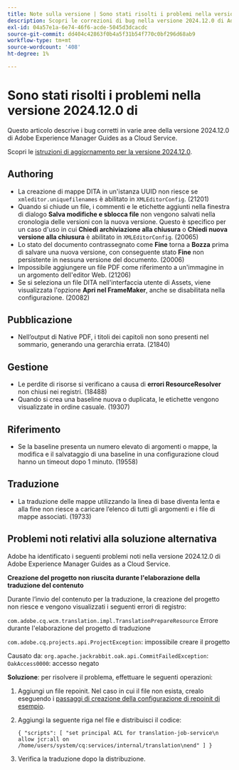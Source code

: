 ```yaml
---
title: Note sulla versione | Sono stati risolti i problemi nella versione 2024.12.0 di Adobe Experience Manager Guides
description: Scopri le correzioni di bug nella versione 2024.12.0 di Adobe Experience Manager Guides as a Cloud Service.
exl-id: 04a57e1a-6e74-46f6-acde-5045d3dcacdc
source-git-commit: dd404c42863f0b4a5f31b54f770c0bf296d68ab9
workflow-type: tm+mt
source-wordcount: '408'
ht-degree: 1%

---
```


# Sono stati risolti i problemi nella versione 2024.12.0 di

Questo articolo descrive i bug corretti in varie aree della versione 2024.12.0 di Adobe Experience Manager Guides as a Cloud Service.

Scopri le [istruzioni di aggiornamento per la versione 2024.12.0](./upgrade-instructions-2024-12-0.md).

## Authoring

- La creazione di mappe DITA in un&#39;istanza UUID non riesce se `xmleditor.uniquefilenames` è abilitato in `XMLEditorConfig`. (21201)
- Quando si chiude un file, i commenti e le etichette aggiunti nella finestra di dialogo **Salva modifiche e sblocca file** non vengono salvati nella cronologia delle versioni con la nuova versione. Questo è specifico per un caso d&#39;uso in cui **Chiedi archiviazione alla chiusura** o **Chiedi nuova versione alla chiusura** è abilitato in `XMLEditorConfig`. (20065)
- Lo stato del documento contrassegnato come **Fine** torna a **Bozza** prima di salvare una nuova versione, con conseguente stato **Fine** non persistente in nessuna versione del documento. (20006)
- Impossibile aggiungere un file PDF come riferimento a un&#39;immagine in un argomento dell&#39;editor Web. (21206)
- Se si seleziona un file DITA nell&#39;interfaccia utente di Assets, viene visualizzata l&#39;opzione **Apri nel FrameMaker**, anche se disabilitata nella configurazione. (20082)

## Pubblicazione

- Nell’output di Native PDF, i titoli dei capitoli non sono presenti nel sommario, generando una gerarchia errata. (21840)


## Gestione

- Le perdite di risorse si verificano a causa di **errori ResourceResolver** non chiusi nei registri. (18488)
- Quando si crea una baseline nuova o duplicata, le etichette vengono visualizzate in ordine casuale. (19307)


## Riferimento

- Se la baseline presenta un numero elevato di argomenti o mappe, la modifica e il salvataggio di una baseline in una configurazione cloud hanno un timeout dopo 1 minuto. (19558)

## Traduzione

- La traduzione delle mappe utilizzando la linea di base diventa lenta e alla fine non riesce a caricare l’elenco di tutti gli argomenti e i file di mappe associati. (19733)

## Problemi noti relativi alla soluzione alternativa

Adobe ha identificato i seguenti problemi noti nella versione 2024.12.0 di Adobe Experience Manager Guides as a Cloud Service.

**Creazione del progetto non riuscita durante l&#39;elaborazione della traduzione del contenuto**

Durante l’invio del contenuto per la traduzione, la creazione del progetto non riesce e vengono visualizzati i seguenti errori di registro:

`com.adobe.cq.wcm.translation.impl.TranslationPrepareResource` Errore durante l&#39;elaborazione del progetto di traduzione

`com.adobe.cq.projects.api.ProjectException`: impossibile creare il progetto

Causato da: `org.apache.jackrabbit.oak.api.CommitFailedException`: `OakAccess0000`: accesso negato


**Soluzione**: per risolvere il problema, effettuare le seguenti operazioni:

1. Aggiungi un file repoinit. Nel caso in cui il file non esista, crealo eseguendo i [passaggi di creazione della configurazione di repoinit di esempio](https://experienceleaguecommunities.adobe.com/t5/adobe-experience-cloud-questions/repoinit-configuration-for-property-set-on-aem-as-cloud-service/m-p/438854).
2. Aggiungi la seguente riga nel file e distribuisci il codice:

   ```
   { "scripts": [ "set principal ACL for translation-job-service\n allow jcr:all on /home/users/system/cq:services/internal/translation\nend" ] }
   ```

3. Verifica la traduzione dopo la distribuzione.

